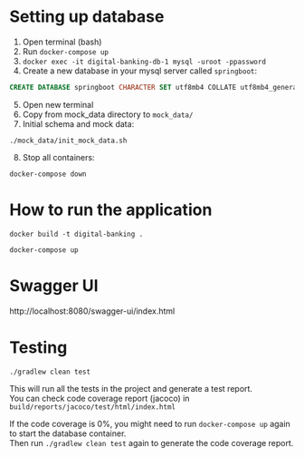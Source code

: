 
# Setting up database
1. Open terminal (bash) 
2. Run `docker-compose up`
3. `docker exec -it digital-banking-db-1 mysql -uroot -ppassword`
4. Create a new database in your mysql server called `springboot`:
```sql
CREATE DATABASE springboot CHARACTER SET utf8mb4 COLLATE utf8mb4_general_ci;
```
5. Open new terminal
6. Copy from mock_data directory to `mock_data/`
7. Initial schema and mock data:
```shell
./mock_data/init_mock_data.sh
```
8. Stop all containers:
```shell
docker-compose down
```

# How to run the application
```shell
docker build -t digital-banking .
```

```shell
docker-compose up
```

# Swagger UI
http://localhost:8080/swagger-ui/index.html

# Testing
```shell
./gradlew clean test
```
This will run all the tests in the project and generate a test report.  
You can check code coverage report (jacoco) in `build/reports/jacoco/test/html/index.html`

If the code coverage is 0%, you might need to run `docker-compose up` again to start the database container.  
Then run `./gradlew clean test` again to generate the code coverage report.